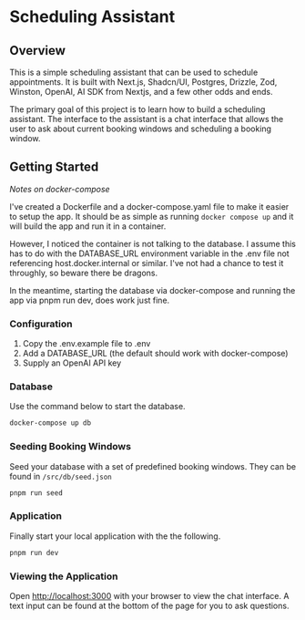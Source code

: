 # Scheduling Assistant

## Overview

This is a simple scheduling assistant that can be used to schedule appointments. It is built with Next.js, Shadcn/UI, Postgres, Drizzle, Zod, Winston, OpenAI, AI SDK from Nextjs, and a few other odds and ends.

The primary goal of this project is to learn how to build a scheduling assistant. The interface to the assistant is a chat interface that allows the user to ask about current booking windows and scheduling a booking window.

## Getting Started

*Notes on docker-compose*

I've created a Dockerfile and a docker-compose.yaml file to make it easier to setup the app. It should be as simple as running `docker compose up` and it will build the app and run it in a container.

However, I noticed the container is not talking to the database. I assume this has to do with the DATABASE_URL environment variable in the .env file not referencing host.docker.internal or similar. I've not had a chance to test it throughly, so beware there be dragons.

In the meantime, starting the database via docker-compose and running the app via pnpm run dev, does work just fine.

### Configuration

1. Copy the .env.example file to .env
2. Add a DATABASE_URL (the default should work with docker-compose)
3. Supply an OpenAI API key

### Database

Use the command below to start the database.

```bash
docker-compose up db
```

### Seeding Booking Windows

Seed your database with a set of predefined booking windows. They can be found in `/src/db/seed.json`

```bash
pnpm run seed
```

### Application

Finally start your local application with the the following.

```bash
pnpm run dev
```

### Viewing the Application

Open [http://localhost:3000](http://localhost:3000) with your browser to view the chat interface. A text input can be found at the bottom of the page for you to ask questions.
